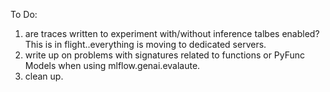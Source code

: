 To Do:

1. are traces written to experiment with/without inference talbes enabled?  This is in flight..everything is moving to dedicated servers.
2. write up on problems with signatures related to functions or PyFunc Models when using mlflow.genai.evalaute.
3. clean up.